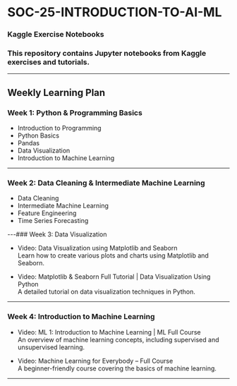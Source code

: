 # SOC-25-INTRODUCTION-TO-AI-ML
### Kaggle Exercise Notebooks

### This repository contains Jupyter notebooks from Kaggle exercises and tutorials. 
---

##  Weekly Learning Plan

### Week 1: Python & Programming Basics
- Introduction to Programming
- Python Basics
- Pandas
- Data Visualization
- Introduction to Machine Learning

---

### Week 2: Data Cleaning & Intermediate Machine Learning
- Data Cleaning
- Intermediate Machine Learning
- Feature Engineering
- Time Series Forecasting

---### Week 3: Data Visualization
- Video: Data Visualization using Matplotlib and Seaborn  
  Learn how to create various plots and charts using Matplotlib and Seaborn.

- Video: Matplotlib & Seaborn Full Tutorial | Data Visualization Using Python  
  A detailed tutorial on data visualization techniques in Python.

---

### Week 4: Introduction to Machine Learning
- Video: ML 1: Introduction to Machine Learning | ML Full Course  
  An overview of machine learning concepts, including supervised and unsupervised learning.

- Video: Machine Learning for Everybody – Full Course  
  A beginner-friendly course covering the basics of machine learning.

---
